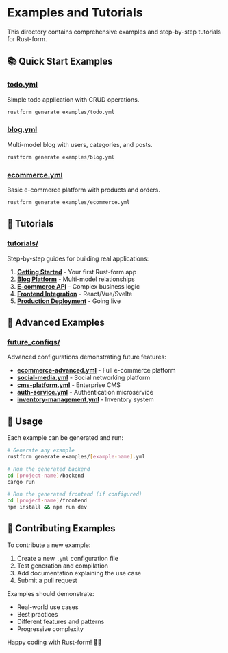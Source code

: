 # Examples and Tutorials

This directory contains comprehensive examples and step-by-step tutorials for Rust-form.

## 📚 Quick Start Examples

### [todo.yml](../todo.yml)
Simple todo application with CRUD operations.
```bash
rustform generate examples/todo.yml
```

### [blog.yml](../blog.yml)  
Multi-model blog with users, categories, and posts.
```bash
rustform generate examples/blog.yml
```

### [ecommerce.yml](../ecommerce.yml)
Basic e-commerce platform with products and orders.
```bash
rustform generate examples/ecommerce.yml
```

## 🎯 Tutorials

### [tutorials/](./tutorials/)
Step-by-step guides for building real applications:

1. **[Getting Started](./tutorials/01-getting-started.md)** - Your first Rust-form app
2. **[Blog Platform](./tutorials/02-blog-platform.md)** - Multi-model relationships
3. **[E-commerce API](./tutorials/03-ecommerce-api.md)** - Complex business logic
4. **[Frontend Integration](./tutorials/04-frontend-integration.md)** - React/Vue/Svelte
5. **[Production Deployment](./tutorials/05-production-deployment.md)** - Going live

## 🔮 Advanced Examples

### [future_configs/](../tests/future_configs/)
Advanced configurations demonstrating future features:

- **[ecommerce-advanced.yml](../tests/future_configs/ecommerce-advanced.yml)** - Full e-commerce platform
- **[social-media.yml](../tests/future_configs/social-media.yml)** - Social networking platform  
- **[cms-platform.yml](../tests/future_configs/cms-platform.yml)** - Enterprise CMS
- **[auth-service.yml](../tests/future_configs/auth-service.yml)** - Authentication microservice
- **[inventory-management.yml](../tests/future_configs/inventory-management.yml)** - Inventory system

## 🚀 Usage

Each example can be generated and run:

```bash
# Generate any example
rustform generate examples/[example-name].yml

# Run the generated backend
cd [project-name]/backend
cargo run

# Run the generated frontend (if configured)
cd [project-name]/frontend
npm install && npm run dev
```

## 🤝 Contributing Examples

To contribute a new example:

1. Create a new `.yml` configuration file
2. Test generation and compilation
3. Add documentation explaining the use case
4. Submit a pull request

Examples should demonstrate:
- Real-world use cases
- Best practices
- Different features and patterns
- Progressive complexity

Happy coding with Rust-form! 🦀✨